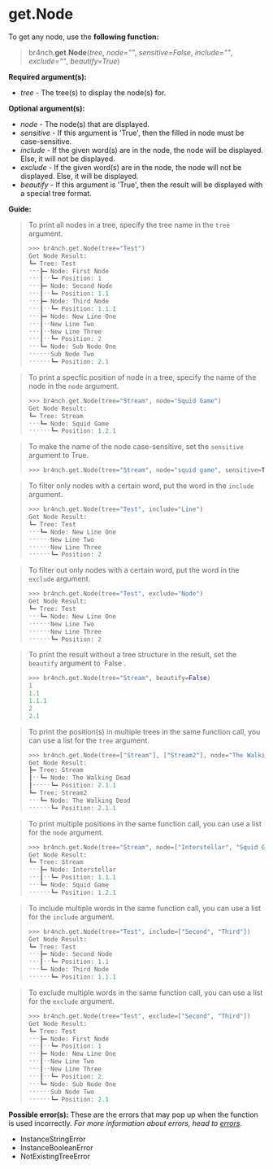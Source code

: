 # get.Node

To get any node, use the **following function:**

> br4nch.**get**.**Node**(*tree*, *node=""*, *sensitive=False*, *include=""*, *exclude=""*, *beautify=True*)

**Required argument(s):**

- *tree* - The tree(s) to display the node(s) for.

**Optional argument(s):**

- *node* - The node(s) that are displayed.
- *sensitive* - If this argument is 'True', then the filled in node must be case-sensitive.
- *include* - If the given word(s) are in the node, the node will be displayed. Else, it will not be displayed.
- *exclude* - If the given word(s) are in the node, the node will not be displayed. Else, it will be displayed.
- *beautify* - If this argument is 'True', then the result will be displayed with a special tree format.

**Guide:**

> To print all nodes in a tree, specify the tree name in the `tree` argument.
>
> ```python
> >>> br4nch.get.Node(tree="Test")
> Get Node Result:
> ┗━ Tree: Test
> ˑˑˑ┣━ Node: First Node
> ˑˑˑ┃ˑˑ┗━ Position: 1
> ˑˑˑ┣━ Node: Second Node
> ˑˑˑ┃ˑˑ┗━ Position: 1.1
> ˑˑˑ┣━ Node: Third Node
> ˑˑˑ┃ˑˑ┗━ Position: 1.1.1
> ˑˑˑ┣━ Node: New Line One
> ˑˑˑ┃ˑˑNew Line Two
> ˑˑˑ┃ˑˑNew Line Three
> ˑˑˑ┃ˑˑ┗━ Position: 2
> ˑˑˑ┗━ Node: Sub Node One
> ˑˑˑˑˑˑSub Node Two
> ˑˑˑˑˑˑ┗━ Position: 2.1
> ```
>

> To print a specfic position of node in a tree, specify the name of the node in the `node` argument.
>
> ```python
> >>> br4nch.get.Node(tree="Stream", node="Squid Game")
> Get Node Result:
> ┗━ Tree: Stream
> ˑˑˑ┗━ Node: Squid Game                  
> ˑˑˑˑˑˑ┗━ Position: 1.2.1
> ```
>

> To make the name of the node case-sensitive, set the `sensitive` argument to True.
>
> ```python
> >>> br4nch.get.Node(tree="Stream", node="squid game", sensitive=True)
> ```
>

> To filter only nodes with a certain word, put the word in the `include` argument.
>
> ```python
> >>> br4nch.get.Node(tree="Test", include="Line")
> Get Node Result:
> ┗━ Tree: Test
> ˑˑˑ┗━ Node: New Line One
> ˑˑˑˑˑˑNew Line Two
> ˑˑˑˑˑˑNew Line Three
> ˑˑˑˑˑˑ┗━ Position: 2
> ```
>

> To filter out only nodes with a certain word, put the word in the `exclude` argument.
>
> ```python
> >>> br4nch.get.Node(tree="Test", exclude="Node")
> Get Node Result:
> ┗━ Tree: Test
> ˑˑˑ┗━ Node: New Line One
> ˑˑˑˑˑˑNew Line Two
> ˑˑˑˑˑˑNew Line Three
> ˑˑˑˑˑˑ┗━ Position: 2
> ```
>

> To print the result without a tree structure in the result, set the `beautify` argument to ˑFalseˑ.
>
> ```python
> >>> br4nch.get.Node(tree="Stream", beautify=False)
> 1
> 1.1
> 1.1.1
> 2
> 2.1
> ```
>

> To print the position(s) in multiple trees in the same function call, you can use a list for the `tree` argument.
>
> ```python
> >>> br4nch.get.Node(tree=["Stream"], ["Stream2"], node="The Walking Dead")
> Get Node Result:
> ┣━ Tree: Stream
> ┃ˑˑ┗━ Node: The Walking Dead              
> ┃ˑˑˑˑˑ┗━ Position: 2.1.1
> ┗━ Tree: Stream2
> ˑˑˑ┗━ Node: The Walking Dead                
> ˑˑˑˑˑˑ┗━ Position: 2.1.1
> ```
>

> To print multiple positions in the same function call, you can use a list for the `node` argument.
>
> ```python
> >>> br4nch.get.Node(tree="Stream", node=["Interstellar", "Squid Game"])
> Get Node Result:
> ┗━ Tree: Stream
> ˑˑˑ┣━ Node: Interstellar                 
> ˑˑˑ┃ˑˑ┗━ Position: 1.1.1
> ˑˑˑ┗━ Node: Squid Game                  
> ˑˑˑˑˑˑ┗━ Position: 1.2.1
> ```
>

> To include multiple words in the same function call, you can use a list for the `include` argument.
>
> ```python
> >>> br4nch.get.Node(tree="Test", include=["Second", "Third"])
> Get Node Result:
> ┗━ Tree: Test
> ˑˑˑ┣━ Node: Second Node
> ˑˑˑ┃ˑˑ┗━ Position: 1.1
> ˑˑˑ┗━ Node: Third Node
> ˑˑˑˑˑˑ┗━ Position: 1.1.1
> ```
>

> To exclude multiple words in the same function call, you can use a list for the `exclude` argument.
>
> ```python
> >>> br4nch.get.Node(tree="Test", exclude=["Second", "Third"])
> Get Node Result:
> ┗━ Tree: Test
> ˑˑˑ┣━ Node: First Node
> ˑˑˑ┃ˑˑ┗━ Position: 1
> ˑˑˑ┣━ Node: New Line One
> ˑˑˑ┃ˑˑNew Line Two
> ˑˑˑ┃ˑˑNew Line Three
> ˑˑˑ┃ˑˑ┗━ Position: 2
> ˑˑˑ┗━ Node: Sub Node One
> ˑˑˑˑˑˑSub Node Two
> ˑˑˑˑˑˑ┗━ Position: 2.1
> ```

**Possible error(s):**
These are the errors that may pop up when the function is used incorrectly.
*For more information about errors, head to [errors](../../guides/errors.md).*

- InstanceStringError
- InstanceBooleanError
- NotExistingTreeError


